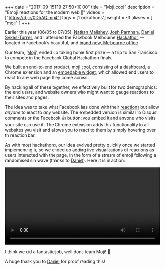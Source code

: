 +++
date = "2017-09-15T19:27:50+10:00"
title = "Moji.cool"
description = "Emoji reactions for the modern web 🎉"
videos = ["https://d.pr/0DhAQ.mp4"]
tags = ['hackathons']
weight = -3
aliases = [
	"moji"
]
+++

Earlier this year (06/05 to 07/05), [Nathan Malishev](https://twitter.com/NathanMalishev), [Josh Parnham](https://twitter.com/joshparnham), [Daniel Sykes-Turner](https://twitter.com/dsykesturner), and I attended the Facebook Melbourne [Hackathon](https://facebook.com/hackathon) — located in Facebook’s beautiful, and [brand new, Melbourne office](https://twitter.com/search?f=images&vertical=default&q=%23fbmelhack17). 

Our team, ‘[Moji](https://moji.cool)’, ended up taking home first prize — a trip to San Francisco to compete in the Facebook Global Hackathon finals. 

We built an end-to-end product, [moji.cool](https://moji.cool/), consisting of a dashboard, a Chrome extension and an [embedable widget](https://demo.moji.cool/), which allowed end users to react to any web page they come across. 

By hacking all of these together, we effectively built for two demographics: the end users, and website owners who might want to gauge reactions to their sites and pages.

The idea was to take what Facebook has done with their [reactions](https://newsroom.fb.com/news/2016/02/reactions-now-available-globally/) but allow _anyone_ to react to _any_ website. The embedded version is similar to Disqus’ comments or the Facebook 👍 button; you embed it and anyone who visits your site can use it. The Chrome extension adds this functionality to all websites you visit and allows you to react to them by simply hovering over th reaction bar.

As with most hackathons, our idea evolved pretty quickly once we started implementing it, so we ended up adding live visualisations of reactions as users interacted with the page, in the form of a stream of emoji following a randomised sin wave (thanks to [Daniel](https://twitter.com/dsykesturner)). Here it is in action:

<video controls width='100%' autoplay>
	<source src='https://d.pr/0DhAQ.mp4' type='video/mp4'>
	Your browser doesn't support the HTML5 video tag :(
</video>

I think we did a fantastic job, well done team Moji! 🎉

A huge thank you to [Daniel](https://twitter.com/dsykesturner) for proof reading this!

